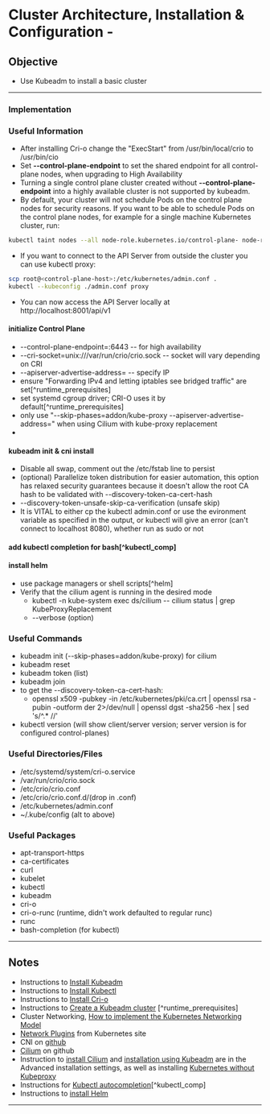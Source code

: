 # Cluster Architecture, Installation & Configuration - 

## Objective
*  Use Kubeadm to install a basic cluster

---

### Implementation

### Useful Information
* After installing Cri-o change the "ExecStart" from /usr/bin/local/crio to /usr/bin/cio
* Set **--control-plane-endpoint** to set the shared endpoint for all control-plane nodes, when upgrading to High Availability
* Turning a single control plane cluster created without **--control-plane-endpoint** into a highly available cluster is not supported by kubeadm.
* By default, your cluster will not schedule Pods on the control plane nodes for security reasons. If you want to be able to schedule Pods on the control plane nodes, for example for a single machine Kubernetes cluster, run:

```zsh
kubectl taint nodes --all node-role.kubernetes.io/control-plane- node-role.kubernetes.io/master-
```

* If you want to connect to the API Server from outside the cluster you can use kubectl proxy:

```zsh
scp root@<control-plane-host>:/etc/kubernetes/admin.conf .
kubectl --kubeconfig ./admin.conf proxy
```

* You can now access the API Server locally at http://localhost:8001/api/v1

#### initialize Control Plane
* --control-plane-endpoint=<ip-address>:6443 -- for high availability
* --cri-socket=unix:///var/run/crio/crio.sock -- socket will vary depending on CRI
* --apiserver-advertise-address=<ip-address> -- specify IP
* ensure "Forwarding IPv4 and letting iptables see bridged traffic" are set[^runtime_prerequisites]
* set systemd cgroup driver; CRI-O uses it by default[^runtime_prerequisites]
* only use "--skip-phases=addon/kube-proxy --apiserver-advertise-address=<ip>" when using Cilium with kube-proxy replacement
* 

#### kubeadm init & cni install
* Disable all swap, comment out the /etc/fstab line to persist
* (optional) Parallelize token distribution for easier automation, this option has relaxed security guarantees because it doesn't allow the root CA hash to be validated with --discovery-token-ca-cert-hash
* --discovery-token-unsafe-skip-ca-verification (unsafe skip)
* It is VITAL to either cp the kubectl admin.conf or use the evironment variable as specified in the output, or kubectl will give an error (can't connect to localhost 8080), whether run as sudo or not

#### add kubectl completion for bash[^kubectl_comp]

#### install helm
* use package managers or shell scripts[^helm]
* Verify that the cilium agent is running in the desired mode
	* kubectl -n kube-system exec ds/cilium -- cilium status | grep KubeProxyReplacement
	* --verbose (option)


### Useful Commands
* kubeadm init (--skip-phases=addon/kube-proxy) for cilium
* kubeadm reset
* kubeadm token (list)
* kubeadm join
* to get the --discovery-token-ca-cert-hash:
	* openssl x509 -pubkey -in /etc/kubernetes/pki/ca.crt | openssl rsa -pubin -outform der 2>/dev/null | openssl dgst -sha256 -hex | sed 's/^.* //'
* kubectl version (will show client/server version; server version is for configured control-planes)

### Useful Directories/Files
* /etc/systemd/system/cri-o.service
* /var/run/crio/crio.sock
* /etc/crio/crio.conf
* /etc/crio/crio.conf.d/(drop in .conf)
* /etc/kubernetes/admin.conf
* ~/.kube/config (alt to above)

### Useful Packages
* apt-transport-https
* ca-certificates
* curl
* kubelet
* kubectl
* kubeadm
* cri-o
* cri-o-runc (runtime, didn't work defaulted to regular runc)
* runc
* bash-completion (for kubectl)

---

## Notes
* Instructions to [Install Kubeadm](https://kubernetes.io/docs/setup/production-environment/tools/kubeadm/install-kubeadm/) 
* Instructions to [Install Kubectl](https://kubernetes.io/docs/tasks/tools/install-kubectl-linux/)
* Instructions to [Install Cri-o](https://github.com/cri-o/cri-o/blob/main/install.md)
* Instructions to [Create a Kubeadm cluster](https://kubernetes.io/docs/setup/production-environment/tools/kubeadm/create-cluster-kubeadm/) [^runtime_prerequisites]
* Cluster Networking, [How to implement the Kubernetes Networking Model](https://kubernetes.io/docs/concepts/cluster-administration/networking/#how-to-implement-the-kubernetes-networking-model)
* [Network Plugins](https://kubernetes.io/docs/concepts/extend-kubernetes/compute-storage-net/network-plugins/#cni) from Kubernetes site
* CNI on [github](https://github.com/containernetworking/cni)
* [Cilium](https://github.com/cilium/cilium) on github
* Instruction to [install Cilium](https://docs.cilium.io/en/stable/gettingstarted/) and [installation using Kubeadm](https://docs.cilium.io/en/stable/gettingstarted/k8s-install-kubeadm/) are in the Advanced installation settings, as well as installing [Kubernetes without Kubeproxy](https://docs.cilium.io/en/stable/gettingstarted/kubeproxy-free/#kubeproxy-free)
* Instructions for [Kubectl autocompletion](https://kubernetes.io/docs/tasks/tools/install-kubectl-linux/)[^kubectl_comp]
* Instructions to [install Helm](https://helm.sh/docs/intro/install/)

---
